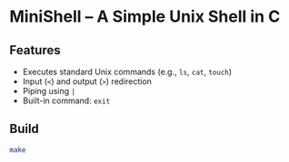 # MiniShell – A Simple Unix Shell in C

## Features
- Executes standard Unix commands (e.g., `ls`, `cat`, `touch`)
- Input (`<`) and output (`>`) redirection
- Piping using `|`
- Built-in command: `exit`

## Build
```bash
make
